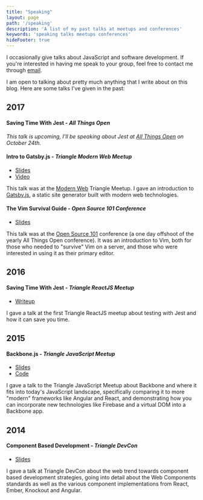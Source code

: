 ```yaml
---
title: "Speaking"
layout: page
path: '/speaking'
description: 'A list of my past talks at meetups and conferences'
keywords: 'speaking talks meetups conferences'
hideFooter: true
---
```


I occasionally give talks about JavaScript and software development.  If you're interested in having me speak to your group, feel free to contact me through [email](ben@benmccormick.org).

I am open to talking about pretty much anything that I write about on this blog.  Here are some talks I've given in the past:

## 2017

#### Saving Time With Jest - *All Things Open*

*This talk is upcoming, I'll be speaking about Jest at [All Things Open](https://allthingsopen.org/) on October 24th.*

#### Intro to Gatsby.js - *Triangle Modern Web Meetup*

- [Slides](https://www.slideshare.net/BenMcCormick/gatsby-intro)
- [Video](https://www.youtube.com/watch?v=TJ09SYDuvfo&list=PL-G5r6j4GptGMQWj0ph4FaZqiBnIU9leu&index=4)

This talk was at the [Modern Web](https://www.meetup.com/trianglemodernweb/) Triangle Meetup. I gave an introduction to [Gatsby.js](https://www.gatsbyjs.org/), a static site generator built with modern web technologies.

#### The Vim Survival Guide - *Open Source 101 Conference*

- [Slides](http://www.slideshare.net/BenMcCormick/vim-survival-guide-71763917)

This talk was at the [Open Source 101](http://opensource101.com/) conference (a one day offshoot of the yearly All Things Open conference).
It was an introduction to Vim, both for those who needed to "survive" Vim on a server, and those
who were interested in using it as their primary editor.

## 2016

#### Saving Time With Jest - *Triangle ReactJS Meetup*

- [Writeup](http://benmccormick.org/2016/12/10/saving-time-with-jest/)

I gave a talk at the first Triangle ReactJS meetup about testing with Jest and how it can save you time.  

## 2015

#### Backbone.js - *Triangle JavaScript Meetup*

- [Slides]( http://www.slideshare.net/BenMcCormick/backbonemeetup)
- [Code](https://github.com/benmccormick/bb-comments/tree/master)

I gave a talk to the Triangle JavaScript Meetup about Backbone and where it fits into today's JavaScript landscape, specifically comparing it to more "modern" frameworks like Angular and React, and demonstrating how you can incorporate new technologies like Firebase and a virtual DOM into a Backbone app.

## 2014

#### Component Based Development - *Triangle DevCon*

- [Slides](http://www.slideshare.net/BenMcCormick/component-based-development)

I gave a talk at Triangle DevCon about the web trend towards component based development strategies, going into detail about the Web Components standards as well as the various component implementations from React, Ember, Knockout and Angular.
